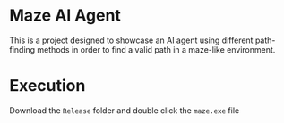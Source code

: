 Maze AI Agent
=============

This is a project designed to showcase an AI agent using different path-finding methods in order to find a valid path in a maze-like environment.

Execution
=============

Download the `Release` folder and double click the `maze.exe` file
